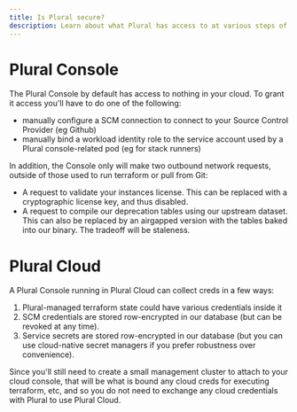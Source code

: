 ```yaml
---
title: Is Plural secure?
description: Learn about what Plural has access to at various steps of deployment.
---
```


# Plural Console

The Plural Console by default has access to nothing in your cloud.  To grant it access you'll have to do one of the following:

* manually configure a SCM connection to connect to your Source Control Provider (eg Github)
* manually bind a workload identity role to the service account used by a Plural console-related pod (eg for stack runners)

In addition, the Console only will make two outbound network requests, outside of those used to run terraform or pull from Git:

* A request to validate your instances license.  This can be replaced with a cryptographic license key, and thus disabled.
* A request to compile our deprecation tables using our upstream dataset.  This can also be replaced by an airgapped version with the tables baked into our binary.  The tradeoff will be staleness.

# Plural Cloud

A Plural Console running in Plural Cloud can collect creds in a few ways:

1. Plural-managed terraform state could have various credentials inside it
2. SCM credentials are stored row-encrypted in our database (but can be revoked at any time).
3. Service secrets are stored row-encrypted in our database (but you can use cloud-native secret managers if you prefer robustness over convenience).

Since you'll still need to create a small management cluster to attach to your cloud console, that will be what is bound any cloud creds for executing terraform, etc, and so you do not need to exchange any cloud credentials with Plural to use Plural Cloud.

